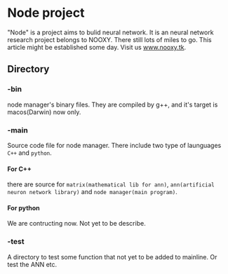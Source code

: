 # Node project
"Node" is a project aims to bulid neural network. It is an neural network research project belongs to NOOXY. There still lots of miles to go. This article might be established some day. Visit us www.nooxy.tk.
## Directory
### -bin
node manager's binary files. They are compiled by g++, and it's target is macos(Darwin) now only.

### -main
Source code file for node manager.
There include two type of launguages `C++` and `python`.
#### For C++ 
there are source for `matrix(mathematical lib for ann)`, `ann(artificial neuron network library)` and `node manager(main program)`.
#### For python
We are contructing now. Not yet to be describe.

### -test
A directory to test some function that not yet to be added to mainline. Or test the ANN etc.
